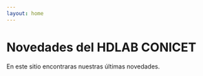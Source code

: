 ```yaml
---
layout: home
---
```

# Novedades del HDLAB CONICET

En este sitio encontraras nuestras últimas novedades.